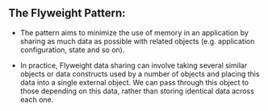 ## The Flyweight Pattern:
* The pattern aims to minimize the use of memory in an application by sharing as much data as possible with related objects (e.g. application configuration, state and so on).

* In practice, Flyweight data sharing can involve taking several similar objects or data constructs used by a number of objects and placing this data into a single external object. We can pass through this object to those depending on this data, rather than storing identical data across each one.
